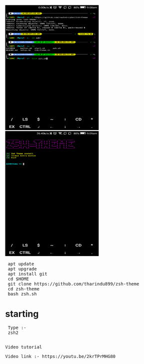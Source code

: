 <img src="https://github.com/rooted-cyber/image-upload/raw/master/zsh1.png" style="width:300px;height:400px;">
<img src="https://github.com/rooted-cyber/image-upload/raw/master/zsh2.png" style="width:300px;height:400px;">

<pre>
 apt update
 apt upgrade
 apt install git
 cd $HOME
 git clone https://github.com/tharindu899/zsh-theme
 cd zsh-theme
 bash zsh.sh </pre>

 
 
 # starting
 
 <pre> Type :-
 zsh2
 </pre>
<pre>
Video tutorial
</pre>

<pre>Video link :- https://youtu.be/2krTPrMHG80</pre>
